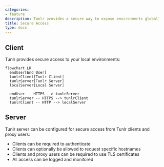 ```yaml
---
categories:
- feature
description: Tunlr provides a secure way to expose environments globally.
title: Secure Access
type: docs
---
```


## Client

Tunlr provides secure access to your local environments:

```mermaid
flowchart LR
  endUser[End User]
  tunlrClient[Tunlr Client]
  tunlrServer[Tunlr Server]
  localServer[Local Server]

  endUser -- HTTPS --> tunlrServer
  tunlrServer -- HTTPS --> tunlrClient
  tunlrClient -- HTTP --> localServer
```

## Server

Tunlr server can be configured for secure access from Tunlr clients and proxy users:

- Clients can be required to authenticate
- Clients can optionally be allowed to request specific hostnames
- Clients and proxy users can be required to use TLS certificates
- All access can be logged and monitored
